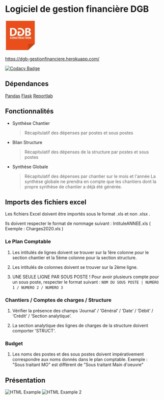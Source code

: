 # Logiciel de gestion financière DGB
![DGB LOGO](https://github.com/vidanm/DGB-Gestion/blob/master/images/DGB.jpeg)

https://dgb-gestionfinanciere.herokuapp.com/

[![Codacy Badge](https://app.codacy.com/project/badge/Grade/0d9c8b09c33b40bb8db12b0d60a397c9)](https://www.codacy.com?utm_source=github.com&amp;utm_medium=referral&amp;utm_content=vidanm/DGB_Gesfin&amp;utm_campaign=Badge_Grade)

## Dépendances
[Pandas](https://github.com/pandas-dev/pandas)
[Flask](https://github.com/pallets/flask)
[Reportlab](https://github.com/MrBitBucket/reportlab-mirror)

## Fonctionnalités

- Synthèse Chantier
  > Récapitulatif des dépenses par postes et sous postes

- Bilan Structure
  > Récapitulatif des dépenses de la structure par postes et sous postes

- Synthèse Globale
  > Récapitulatif des dépenses par chantier sur le mois et l'année 
  > La synthèse globale ne prendra en compte que les chantiers dont la propre synthèse de chantier a déjà été générée.

## Imports des fichiers excel

Les fichiers Excel doivent être importés sous le format .xls et non .xlsx .

Ils doivent respecter le format de nommage suivant : IntituleANNEE.xls
( Exemple : Charges2020.xls )

### Le Plan Comptable
1.  Les intitulés de lignes doivent se trouver sur la 1ère colonne pour le section chantier et la 5ème colonne pour la section structure.

2.  Les intitulés de colonnes doivent se trouver sur la 2ème ligne.

3.  UNE SEULE LIGNE PAR SOUS POSTE ! Pour avoir plusieurs compte pour un sous poste, respecter le format suivant :
`NOM DU SOUS POSTE | NUMERO 1 / NUMERO 2 / NUMERO 3`

### Chantiers / Comptes de charges / Structure
1.  Vérifier la présence des champs ‘Journal’ / ‘Général’ / ‘Date’ / ‘Débit’ / ‘Crédit’ / ‘Section analytique’.

2.  La section analytique des lignes de charges de la structure doivent comporter 'STRUCT'.

### Budget
1.  Les noms des postes et des sous postes doivent impérativement correspondre aux noms donnés dans le plan
comptable. Exemple : "Sous traitant MO" est différent de "Sous traitant Main d'oeuvre"

## Présentation

![HTML Example](https://github.com/vidanm/DGB_Gesfin/blob/master/images/Capture%20d%E2%80%99%C3%A9cran%20de%202021-01-29%2015-53-25.png)
![HTML Example 2](https://github.com/vidanm/DGB_Gesfin/blob/master/images/Capture%20d%E2%80%99%C3%A9cran%20de%202021-01-29%2015-52-55.png)
